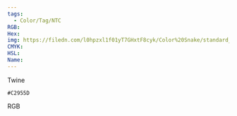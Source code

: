 ```yaml
---
tags:
  - Color/Tag/NTC
RGB:
Hex:
img: https://filedn.com/l0hpzxl1f01yT7GHxtF8cyk/Color%20Snake/standard_csv_to_svg/%23/C2955D.svg
CMYK:
HSL:
Name:
---
```

Twine
```palette
#C2955D
```
RGB
